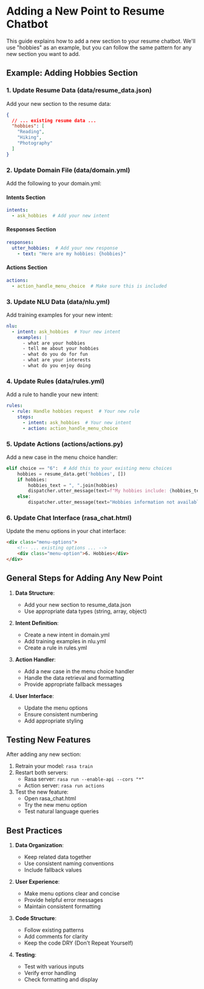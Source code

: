 # Adding a New Point to Resume Chatbot

This guide explains how to add a new section to your resume chatbot. We'll use "hobbies" as an example, but you can follow the same pattern for any new section you want to add.

## Example: Adding Hobbies Section

### 1. Update Resume Data (data/resume_data.json)

Add your new section to the resume data:
```json
{
  // ... existing resume data ...
  "hobbies": [
    "Reading",
    "Hiking",
    "Photography"
  ]
}
```

### 2. Update Domain File (data/domain.yml)

Add the following to your domain.yml:

#### Intents Section
```yaml
intents:
  - ask_hobbies  # Add your new intent
```

#### Responses Section
```yaml
responses:
  utter_hobbies:  # Add your new response
    - text: "Here are my hobbies: {hobbies}"
```

#### Actions Section
```yaml
actions:
  - action_handle_menu_choice  # Make sure this is included
```

### 3. Update NLU Data (data/nlu.yml)

Add training examples for your new intent:
```yaml
nlu:
  - intent: ask_hobbies  # Your new intent
    examples: |
      - what are your hobbies
      - tell me about your hobbies
      - what do you do for fun
      - what are your interests
      - what do you enjoy doing
```

### 4. Update Rules (data/rules.yml)

Add a rule to handle your new intent:
```yaml
rules:
  - rule: Handle hobbies request  # Your new rule
    steps:
      - intent: ask_hobbies  # Your new intent
      - action: action_handle_menu_choice
```

### 5. Update Actions (actions/actions.py)

Add a new case in the menu choice handler:
```python
elif choice == "6":  # Add this to your existing menu choices
    hobbies = resume_data.get('hobbies', [])
    if hobbies:
        hobbies_text = ", ".join(hobbies)
        dispatcher.utter_message(text=f"My hobbies include: {hobbies_text}")
    else:
        dispatcher.utter_message(text="Hobbies information not available.")
```

### 6. Update Chat Interface (rasa_chat.html)

Update the menu options in your chat interface:
```html
<div class="menu-options">
    <!-- ... existing options ... -->
    <div class="menu-option">6. Hobbies</div>
</div>
```

## General Steps for Adding Any New Point

1. **Data Structure**:
   - Add your new section to resume_data.json
   - Use appropriate data types (string, array, object)

2. **Intent Definition**:
   - Create a new intent in domain.yml
   - Add training examples in nlu.yml
   - Create a rule in rules.yml

3. **Action Handler**:
   - Add a new case in the menu choice handler
   - Handle the data retrieval and formatting
   - Provide appropriate fallback messages

4. **User Interface**:
   - Update the menu options
   - Ensure consistent numbering
   - Add appropriate styling

## Testing New Features

After adding any new section:
1. Retrain your model: `rasa train`
2. Restart both servers:
   - Rasa server: `rasa run --enable-api --cors "*"`
   - Action server: `rasa run actions`
3. Test the new feature:
   - Open rasa_chat.html
   - Try the new menu option
   - Test natural language queries

## Best Practices

1. **Data Organization**:
   - Keep related data together
   - Use consistent naming conventions
   - Include fallback values

2. **User Experience**:
   - Make menu options clear and concise
   - Provide helpful error messages
   - Maintain consistent formatting

3. **Code Structure**:
   - Follow existing patterns
   - Add comments for clarity
   - Keep the code DRY (Don't Repeat Yourself)

4. **Testing**:
   - Test with various inputs
   - Verify error handling
   - Check formatting and display 